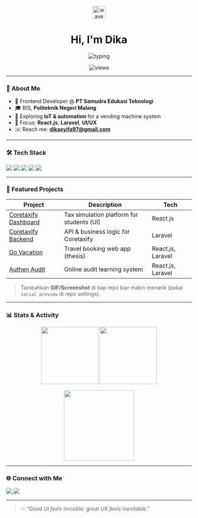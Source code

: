 <!-- README Profil dengan header animasi -->

<div align="center">
  <img src="https://raw.githubusercontent.com/MartinHeinz/MartinHeinz/master/wave.gif" height="35" alt="wave"/>
  <h1>Hi, I'm Dika</h1>

  <!-- Efek ketikan -->
  <img src="https://readme-typing-svg.demolab.com?font=Fira+Code&pause=1200&center=true&vCenter=true&width=600&lines=Frontend+Developer;UI%2FUX+Enthusiast;React.js+%7C+Laravel+%7C+Tailwind+CSS;Building+learning+platforms+for+Tax+%26+Audit" alt="typing" />
  
  <!-- View counter -->
  <p>
    <img src="https://komarev.com/ghpvc/?username=dikamantab&label=Profile%20views&color=0e75b6&style=flat" alt="views"/>
  </p>
</div>

---

### 🚀 About Me
- 💼 Frontend Developer @ **PT Samudra Edukasi Teknologi**
- 🎓 BIS, **Politeknik Negeri Malang**
- 🧩 Exploring **IoT & automation** for a vending machine system
- 🧠 Focus: **React.js**, **Laravel**, **UI/UX**
- ✉️ Reach me: **dikasyifa97@gmail.com**

---

### 🛠 Tech Stack
<p>
  <img src="https://img.shields.io/badge/React-20232A?style=for-the-badge&logo=react&logoColor=61DAFB"/>
  <img src="https://img.shields.io/badge/Laravel-FF2D20?style=for-the-badge&logo=laravel&logoColor=white"/>
  <img src="https://img.shields.io/badge/Tailwind_CSS-38B2AC?style=for-the-badge&logo=tailwind-css&logoColor=white"/>
  <img src="https://img.shields.io/badge/MySQL-005C84?style=for-the-badge&logo=mysql&logoColor=white"/>
  <img src="https://img.shields.io/badge/Node.js-43853D?style=for-the-badge&logo=node.js&logoColor=white"/>
</p>

---

### 📌 Featured Projects
| Project | Description | Tech |
|---|---|---|
| [Coretaxify Dashboard](https://github.com/SamuderaDev/Coretaxify_Dashboard) | Tax simulation platform for students (UI) | React.js |
| [Coretaxify Backend](https://github.com/SamuderaDev/Backend_Coretaxify) | API & business logic for Coretaxify | Laravel |
| [Go Vacation](https://github.com/dikamantab/go-vacation) | Travel booking web app (thesis) | React.js, Laravel |
| [Authen Audit](https://github.com/dikamantab/authen-audit) | Online audit learning system | React.js, Laravel |

> Tambahkan **GIF/Screenshot** di tiap repo biar makin menarik (pakai `social preview` di repo settings).

---

### 📊 Stats & Activity
<p align="center">
  <img height="155" src="https://github-readme-stats.vercel.app/api?username=dikamantab&show_icons=true&theme=tokyonight" />
  <img height="155" src="https://github-readme-stats.vercel.app/api/top-langs/?username=dikamantab&layout=compact&theme=tokyonight" />
</p>

<p align="center">
  <img height="190" src="https://streak-stats.demolab.com?user=dikamantab&theme=tokyonight" />
</p>

---

### 🌐 Connect with Me
<p>
  <a href="https://linkedin.com/in/dikamantab" target="_blank">
    <img src="https://img.shields.io/badge/LinkedIn-0A66C2?style=for-the-badge&logo=linkedin&logoColor=white"/>
  </a>
  <a href="mailto:dikasyifa97@gmail.com">
    <img src="https://img.shields.io/badge/Email-d14836?style=for-the-badge&logo=gmail&logoColor=white"/>
  </a>
</p>

---

> ✨ _“Good UI feels invisible; great UX feels inevitable.”_
